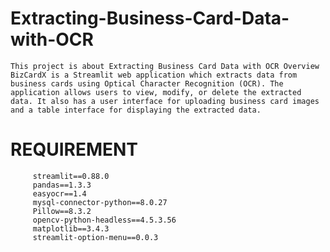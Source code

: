 # Extracting-Business-Card-Data-with-OCR
    This project is about Extracting Business Card Data with OCR Overview BizCardX is a Streamlit web application which extracts data from business cards using Optical Character Recognition (OCR). The application allows users to view, modify, or delete the extracted data. It also has a user interface for uploading business card images and a table interface for displaying the extracted data. 
   
# REQUIREMENT

         streamlit==0.88.0
         pandas==1.3.3
         easyocr==1.4
         mysql-connector-python==8.0.27
         Pillow==8.3.2
         opencv-python-headless==4.5.3.56
         matplotlib==3.4.3
         streamlit-option-menu==0.0.3
